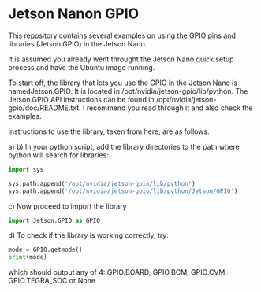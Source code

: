 # Jetson Nanon GPIO

This repository contains several examples on using the GPIO pins and libraries (Jetson.GPIO) in the Jetson Nano.

It is assumed you already went throught the Jetson Nano quick setup process and have the Ubuntu image running.

To start off, the library that lets you use the GPIO in the Jetson Nano is namedJetson.GPIO. It is located in /opt/nvidia/jetson-gpio/lib/python. The Jetson.GPIO API instructions can be found in /opt/nvidia/jetson-gpio/doc/README.txt. I recommend you read through it and also check the examples.

Instructions to use the library, taken from here, are as follows.

a) 
b) In your python script, add the library directories to the path where python will search for libraries:

```python
import sys

sys.path.append('/opt/nvidia/jetson-gpio/lib/python')
sys.path.append('/opt/nvidia/jetson-gpio/lib/python/Jetson/GPIO')
```

c) Now proceed to import the library

```python
import Jetson.GPIO as GPIO
```

d) To check if the library is working correctly, try:

```python
mode = GPIO.getmode()
print(mode) 
```

which should output any of 4: GPIO.BOARD, GPIO.BCM, GPIO.CVM, GPIO.TEGRA_SOC or
None





